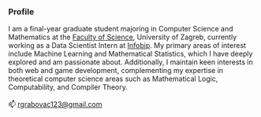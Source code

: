 ### Profile
I am a final-year graduate student majoring in Computer Science and Mathematics at the [Faculty of Science](https://www.pmf.unizg.hr/math/en), University of Zagreb, currently working as a Data Scientist Intern at [Infobip](https://www.infobip.com/). My primary areas of interest include Machine Learning and Mathematical Statistics, which I have deeply explored and am passionate about. Additionally, I maintain keen interests in both web and game development, complementing my expertise in theoretical computer science areas such as Mathematical Logic, Computability, and Compiler Theory.
<br/>
<br/>
📫 rgrabovac123@gmail.com
<!--
**RobertoGrabovac/RobertoGrabovac** is a ✨ _special_ ✨ repository because its `README.md` (this file) appears on your GitHub profile.

Here are some ideas to get you started:

- 🔭 I’m currently working on ...
- 🌱 I’m currently learning ...
- 👯 I’m looking to collaborate on ...
- 🤔 I’m looking for help with ...
- 💬 Ask me about ...
- 📫 How to reach me: ...
- 😄 Pronouns: ...
- ⚡ Fun fact: ...
-->
